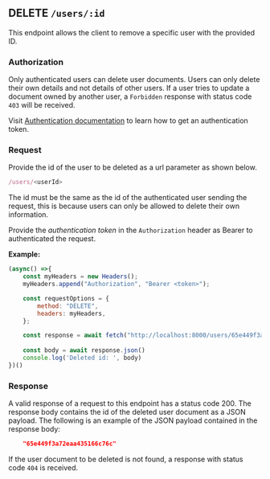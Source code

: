 ## DELETE `/users/:id`

This endpoint allows the client to remove a specific user with the provided ID.


### Authorization
Only authenticated users can delete user documents. Users can only delete their own details and not details of other users. If a user tries to update a document owned by another user, a `Forbidden` response with status code `403` will be received. 

Visit [Authentication documentation](../../authentication/auth.md) to learn how to get an authentication token.


### Request
Provide the id of the user to be deleted as a url parameter as shown below. 

```javascript
/users/<userId>
```

The id must be the same as the id of the authenticated user sending the request, this is because users can only be allowed to delete their own information. 

Provide the *authentication token* in the `Authorization` header as Bearer to authenticated the request. 

**Example:**

```javascript
(async() =>{
    const myHeaders = new Headers();
    myHeaders.append("Authorization", "Bearer <token>");

    const requestOptions = {
        method: "DELETE",
        headers: myHeaders,
    };

    const response = await fetch("http://localhost:8000/users/65e449f3a72eaa435166c76c", requestOptions)
    
    const body = await response.json()
    console.log('Deleted id: ', body)
})()
```

### Response
A valid response of a request to this endpoint has a status code 200. The response body contains the id of the deleted user document as a JSON payload. The following is an example of the JSON payload contained in the response body:

```json
    "65e449f3a72eaa435166c76c"
```

If the user document to be deleted is not found, a response with status code `404` is received.
